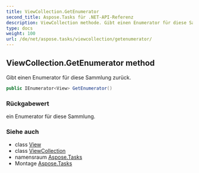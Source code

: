 ```yaml
---
title: ViewCollection.GetEnumerator
second_title: Aspose.Tasks für .NET-API-Referenz
description: ViewCollection methode. Gibt einen Enumerator für diese Sammlung zurück.
type: docs
weight: 100
url: /de/net/aspose.tasks/viewcollection/getenumerator/
---
```

## ViewCollection.GetEnumerator method

Gibt einen Enumerator für diese Sammlung zurück.

```csharp
public IEnumerator<View> GetEnumerator()
```

### Rückgabewert

ein Enumerator für diese Sammlung.

### Siehe auch

* class [View](../../view/)
* class [ViewCollection](../)
* namensraum [Aspose.Tasks](../../viewcollection/)
* Montage [Aspose.Tasks](../../../)


